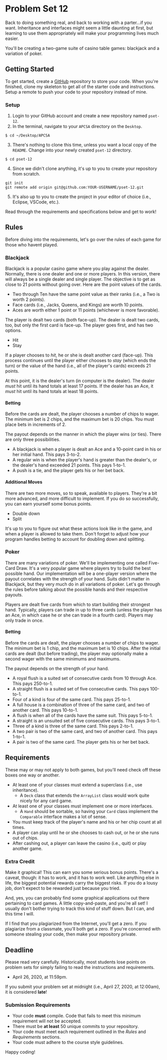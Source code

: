 # Problem Set 12

Back to doing something real, and back to working with a parter...if you want. Inheritance and interfaces might seem a little daunting at first, but learning to use them appropriately will make your programming lives much easier.

You'll be creating a two-game suite of casino table games: blackjack and a variation of poker.

## Getting Started

To get started, create a [GitHub](https://github.com/) repository to store your code. When you're finished, clone my skeleton to get all of the starter code and instructions. Setup a remote to push your code to your repository instead of mine.

### Setup

1. Login to your GitHub account and create a new repository named `pset-12`.
2. In the terminal, navigate to your `APCSA` directory on the `Desktop`.
```
$ cd ~/Desktop/APCSA
```
3. There's nothing to clone this time, unless you want a local copy of the `README`. Change into your newly created `pset-12` directory.
```
$ cd pset-12
```
4. Since we didn't clone anything, it's up to you to create your repository from scratch.
```
git init
git remote add origin git@github.com:YOUR-USERNAME/pset-12.git
```
5. It's also up to you to create the project in your editor of choice (i.e., Eclipse, VSCode, etc.).

Read through the requirements and specifications below and get to work!

## Rules

Before diving into the requirements, let's go over the rules of each game for those who havent played.

### Blackjack

Blackjack is a popular casino game where you play against the dealer. Normally, there is one dealer and one or more players. In this version, there will always be a single dealer and single player. The objective is to get as close to 21 points without going over. Here are the point values of the cards.

 * Two through Ten have the same point value as their ranks (i.e., a Two is worth 2 points).
 * Face cards (i.e., Jacks, Queens, and Kings) are worth 10 points.
 * Aces are worth either 1 point or 11 points (whichever is more favorable).

The player is dealt two cards (both face-up). The dealer is dealt two cards, too, but only the first card is face-up. The player goes first, and has two options.

 * Hit
 * Stay
 
If a player chooses to *hit*, he or she is dealt another card (face-up). This process continues until the player either chooses to *stay* (which ends the turn) or the value of the hand (i.e., all of the player's cards) exceeds 21 points.

At this point, it is the dealer's turn (in computer is the dealer). The dealer *must* hit until its hand totals at least 17 points. If the dealer has an Ace, it *must* hit until its hand totals at least 18 points.

#### Betting

Before the cards are dealt, the player chooses a number of chips to wager. The minimum bet is 2 chips, and the maximum bet is 20 chips. You must place bets in increments of 2.

The payout depends on the manner in which the player wins (or ties). There are only three possibilities.

 * A blackjack is when a player is dealt an Ace and a 10-point card in his or her initial hand. This pays 3-to-2.
 * A regular win is when the player's hand is greater than the dealer's, or the dealer's hand exceeded 21 points. This pays 1-to-1.
 * A push is a tie, and the player gets his or her bet back.

#### Additional Moves

There are two more moves, so to speak, available to players. They're a bit more advanced, and more difficult to implement. If you do so successfully, you can earn yourself some bonus points.

 * Double down
 * Split
 
It's up to you to figure out what these actions look like in the game, and when a player is allowed to take them. Don't forget to adjust how your program handles betting to account for doubling down and splitting.

### Poker

There are many variations of poker. We'll be implementing one called Five-Card Draw. It's a very popular game where players try to build the best possible hand. Our implementation will be a one-player version where the payout correlates with the strength of your hand. Suits didn't matter in Blackjack, but they very much do in all variations of poker. Let's go through the rules before talking about the possible hands and their respective payouts.

Players are dealt five cards from which to start building their strongest hand. Typically, players can trade in up to three cards (unless the player has an Ace, in which case he or she can trade in a fourth card). Players may only trade in once.

#### Betting

Before the cards are dealt, the player chooses a number of chips to wager. The minimum bet is 1 chip, and the maximum bet is 10 chips. After the initial cards are dealt (but before trading), the player may optionally make a second wager with the same minimums and maximums.

The payout depends on the strength of your hand.

 * A royal flush is a suited set of consecutive cards from 10 through Ace. This pays 250-to-1.
 * A straight flush is a suited set of five consecutive cards. This pays 100-to-1.
 * Four of a kind is four of the same card. This pays 25-to-1.
 * A full house is a combination of three of the same card, and two of another card. This pays 10-to-1.
 * A flush is when all of the cards have the same suit. This pays 5-to-1.
 * A straight is an unsuited set of five consecutive cards. This pays 3-to-1.
 * Three of a kind is three of the same card. This pays 2-to-1.
 * A two pair is two of the same card, and two of another card. This pays 1-to-1.
 * A pair is two of the same card. The player gets his or her bet back.
 
## Requirements

These may or may not apply to both games, but you'll need check off these boxes one way or another.

 * At least one of your classes must extend a superclass (i.e., use inheritance).
    * A `Deck` class that extends the `ArrayList` class would work quite nicely for any card game.
 * At least one of your classes must implement one or more interfaces.
    * A `Hand` should be sortable, so having your `Card` class implement the `Comparable` interface makes a lot of sense.
 * You must keep track of the player's name and his or her chip count at all times.
 * A player can play until he or she chooses to cash out, or he or she runs out of chips.
 * After cashing out, a player can leave the casino (i.e., quit) or play another game.

### Extra Credit

Make it graphical! This can earn you some serious bonus points. There's a caveat, though: it has to work, and it has to work well. Like anything else in life, the biggest potential rewards carry the biggest risks. If you do a lousy job, don't expect to be rewarded just because you tried.

And, yes, you can probably find some graphical applications out there pertaining to card games. A little copy-and-paste, and you're all set! I usually don't bother trying to track this kind of stuff down. But I can, and this time I will.

If I find that you plagiarized from the Internet, you'll get a zero. If you plagiarize from a classmate, you'll both get a zero. If you're concerned with someone stealing your code, then make your repository private.

## Deadline

Please read very carefully. Historically, most students lose points on problem sets for simply failing to read the instructions and requirements.

* April 26, 2020, at 11:59pm.

If you submit your problem set at midnight (i.e., April 27, 2020, at 12:00am), it is considered **late**!

### Submission Requirements

* Your code **must** compile. Code that fails to meet this minimum requirement will not be accepted.
* There must be **at least** 50 unique commits to your repository.
* Your code must meet each requirement outlined in the *Rules* and *Requirements* sections.
* Your code must adhere to the course style guidelines.

Happy coding!
